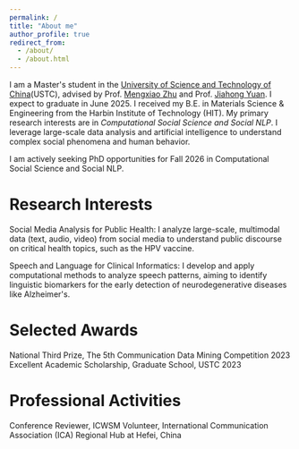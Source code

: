 ```yaml
---
permalink: /
title: "About me"
author_profile: true
redirect_from: 
  - /about/
  - /about.html
---
```


I am a Master's student in the [University of Science and Technology of China](https://en.ustc.edu.cn)(USTC), advised by Prof. [Mengxiao Zhu](https://sites.google.com/site/mengxiaozhu/home?authuser=0)  and Prof. [Jiahong Yuan](https://scholar.google.com/citations?user=jbbXJOkAAAAJ&hl=en). I expect to graduate in June 2025.  I received my B.E. in Materials Science & Engineering from the Harbin Institute of Technology (HIT). My primary research interests are in *Computational Social Science and Social NLP*.  I leverage large-scale data analysis and artificial intelligence to understand complex social phenomena and human behavior.

I am actively seeking PhD opportunities for Fall 2026 in Computational Social Science and Social NLP.

Research Interests
======

Social Media Analysis for Public Health: I analyze large-scale, multimodal data (text, audio, video) from social media to understand public discourse on critical health topics, such as the HPV vaccine.

Speech and Language for Clinical Informatics: I develop and apply computational methods to analyze speech patterns, aiming to identify linguistic biomarkers for the early detection of neurodegenerative diseases like Alzheimer's.


Selected Awards
======

National Third Prize, The 5th Communication Data Mining Competition 2023
Excellent Academic Scholarship, Graduate School, USTC 2023

Professional Activities
======
Conference Reviewer, ICWSM
Volunteer, International Communication Association (ICA) Regional Hub at Hefei, China
